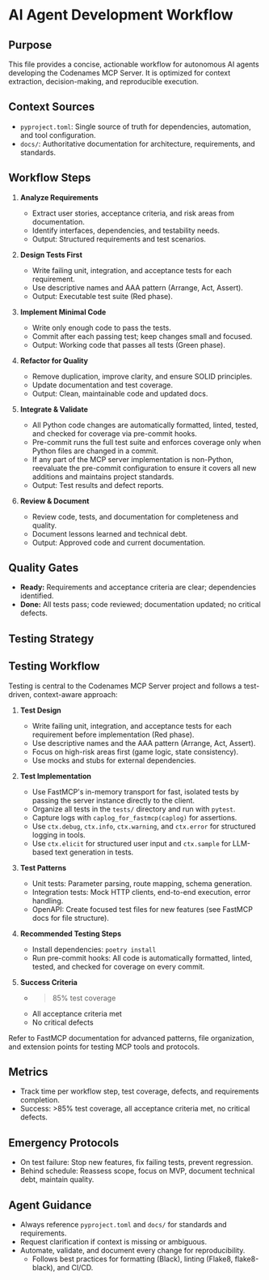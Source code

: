 


# AI Agent Development Workflow

## Purpose
This file provides a concise, actionable workflow for autonomous AI agents developing the Codenames MCP Server. It is optimized for context extraction, decision-making, and reproducible execution.

## Context Sources
- `pyproject.toml`: Single source of truth for dependencies, automation, and tool configuration.
- `docs/`: Authoritative documentation for architecture, requirements, and standards.

## Workflow Steps
1. **Analyze Requirements**
   - Extract user stories, acceptance criteria, and risk areas from documentation.
   - Identify interfaces, dependencies, and testability needs.
   - Output: Structured requirements and test scenarios.

2. **Design Tests First**
   - Write failing unit, integration, and acceptance tests for each requirement.
   - Use descriptive names and AAA pattern (Arrange, Act, Assert).
   - Output: Executable test suite (Red phase).

3. **Implement Minimal Code**
   - Write only enough code to pass the tests.
   - Commit after each passing test; keep changes small and focused.
   - Output: Working code that passes all tests (Green phase).

4. **Refactor for Quality**
   - Remove duplication, improve clarity, and ensure SOLID principles.
   - Update documentation and test coverage.
   - Output: Clean, maintainable code and updated docs.

5. **Integrate & Validate**
   - All Python code changes are automatically formatted, linted, tested, and checked for coverage via pre-commit hooks.
   - Pre-commit runs the full test suite and enforces coverage only when Python files are changed in a commit.
   - If any part of the MCP server implementation is non-Python, reevaluate the pre-commit configuration to ensure it covers all new additions and maintains project standards.
   - Output: Test results and defect reports.

6. **Review & Document**
   - Review code, tests, and documentation for completeness and quality.
   - Document lessons learned and technical debt.
   - Output: Approved code and current documentation.

## Quality Gates
- **Ready:** Requirements and acceptance criteria are clear; dependencies identified.
- **Done:** All tests pass; code reviewed; documentation updated; no critical defects.

## Testing Strategy

## Testing Workflow

Testing is central to the Codenames MCP Server project and follows a test-driven, context-aware approach:

1. **Test Design**
   - Write failing unit, integration, and acceptance tests for each requirement before implementation (Red phase).
   - Use descriptive names and the AAA pattern (Arrange, Act, Assert).
   - Focus on high-risk areas first (game logic, state consistency).
   - Use mocks and stubs for external dependencies.

2. **Test Implementation**
   - Use FastMCP's in-memory transport for fast, isolated tests by passing the server instance directly to the client.
   - Organize all tests in the `tests/` directory and run with `pytest`.
   - Capture logs with `caplog_for_fastmcp(caplog)` for assertions.
   - Use `ctx.debug`, `ctx.info`, `ctx.warning`, and `ctx.error` for structured logging in tools.
   - Use `ctx.elicit` for structured user input and `ctx.sample` for LLM-based text generation in tests.

3. **Test Patterns**
   - Unit tests: Parameter parsing, route mapping, schema generation.
   - Integration tests: Mock HTTP clients, end-to-end execution, error handling.
   - OpenAPI: Create focused test files for new features (see FastMCP docs for file structure).

4. **Recommended Testing Steps**
   - Install dependencies: `poetry install`
   - Run pre-commit hooks: All code is automatically formatted, linted, tested, and checked for coverage on every commit.

5. **Success Criteria**
   - >85% test coverage
   - All acceptance criteria met
   - No critical defects

Refer to FastMCP documentation for advanced patterns, file organization, and extension points for testing MCP tools and protocols.




## Metrics
- Track time per workflow step, test coverage, defects, and requirements completion.
- Success: >85% test coverage, all acceptance criteria met, no critical defects.

## Emergency Protocols
- On test failure: Stop new features, fix failing tests, prevent regression.
- Behind schedule: Reassess scope, focus on MVP, document technical debt, maintain quality.

## Agent Guidance
- Always reference `pyproject.toml` and `docs/` for standards and requirements.
- Request clarification if context is missing or ambiguous.
- Automate, validate, and document every change for reproducibility.
   - Follows best practices for formatting (Black), linting (Flake8, flake8-black), and CI/CD.

